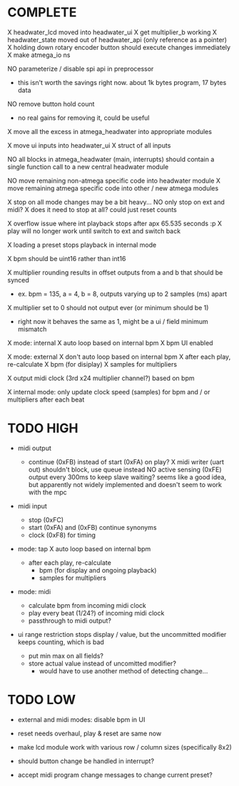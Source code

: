COMPLETE
========

X headwater_lcd moved into headwater_ui
X get multiplier_b working
X headwater_state moved out of headwater_api (only reference as a pointer)
X holding down rotary encoder button should execute changes immediately
X make atmega_io ns

NO parameterize / disable spi api in preprocessor
  - this isn't worth the savings right now. about 1k bytes program, 17 bytes data

NO remove button hold count
  - no real gains for removing it, could be useful

X move all the excess in atmega_headwater into appropriate modules

X move ui inputs into headwater_ui
  X struct of all inputs

NO all blocks in atmega_headwater (main, interrupts) should
  contain a single function call to a new central headwater module

  NO move remaining non-atmega specific code into headwater module
  X move remaining atmega specific code into other / new atmega modules

X stop on all mode changes may be a bit heavy...
  NO only stop on ext and midi?
  X does it need to stop at all? could just reset counts

X overflow issue where int playback stops after apx 65.535 seconds :p
  X play will no longer work until switch to ext and switch back

X loading a preset stops playback in internal mode

X bpm should be uint16 rather than int16

X multiplier rounding results in offset outputs from a and b that should be synced
  - ex. bpm = 135, a = 4, b = 8, outputs varying up to 2 samples (ms) apart

X multiplier set to 0 should not output ever (or minimum should be 1)
  - right now it behaves the same as 1, might be a ui / field minimum mismatch

X mode: internal
  X auto loop based on internal bpm
  X bpm UI enabled

X mode: external
  X don't auto loop based on internal bpm
  X after each play, re-calculate
    X bpm (for disiplay)
    X samples for multipliers

X output midi clock (3rd x24 multiplier channel?) based on bpm

X internal mode: only update clock speed (samples) for bpm and / or multipliers after each beat

TODO HIGH
=========

- midi output
  - continue (0xFB) instead of start (0xFA) on play?
  X midi writer (uart out) shouldn't block, use queue instead
  NO active sensing (0xFE) output every 300ms to keep slave waiting?
     seems like a good idea, but apparently not widely implemented
     and doesn't seem to work with the mpc

- midi input
  - stop (0xFC)
  - start (0xFA) and (0xFB) continue synonyms
  - clock (0xF8) for timing

- mode: tap
  X auto loop based on internal bpm
  - after each play, re-calculate
    - bpm (for display and ongoing playback)
    - samples for multipliers

- mode: midi
  - calculate bpm from incoming midi clock
  - play every beat (1/24?) of incoming midi clock
  - passthrough to midi output?

- ui range restriction stops display / value,
  but the uncommitted modifier keeps counting, which is bad
  - put min max on all fields?
  - store actual value instead of uncomitted modifier?
    - would have to use another method of detecting change...

TODO LOW
========

- external and midi modes: disable bpm in UI

- reset needs overhaul, play & reset are same now

- make lcd module work with various row / column sizes (specifically 8x2)

- should button change be handled in interrupt?

- accept midi program change messages to change current preset?
